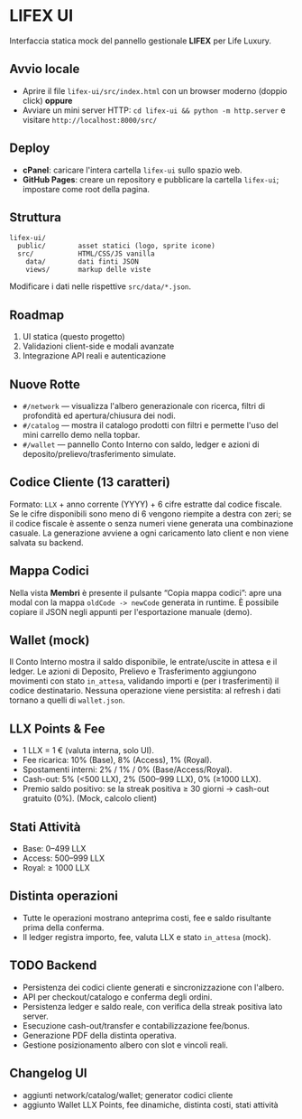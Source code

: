 # LIFEX UI

Interfaccia statica mock del pannello gestionale **LIFEX** per Life Luxury.

## Avvio locale
- Aprire il file `lifex-ui/src/index.html` con un browser moderno (doppio click) **oppure**
- Avviare un mini server HTTP: `cd lifex-ui && python -m http.server` e visitare `http://localhost:8000/src/`

## Deploy
- **cPanel**: caricare l'intera cartella `lifex-ui` sullo spazio web.
- **GitHub Pages**: creare un repository e pubblicare la cartella `lifex-ui`; impostare come root della pagina.

## Struttura
```
lifex-ui/
  public/        asset statici (logo, sprite icone)
  src/           HTML/CSS/JS vanilla
    data/        dati finti JSON
    views/       markup delle viste
```
Modificare i dati nelle rispettive `src/data/*.json`.

## Roadmap
1. UI statica (questo progetto)
2. Validazioni client-side e modali avanzate
3. Integrazione API reali e autenticazione

## Nuove Rotte
- `#/network` — visualizza l'albero generazionale con ricerca, filtri di profondità ed apertura/chiusura dei nodi.
- `#/catalog` — mostra il catalogo prodotti con filtri e permette l'uso del mini carrello demo nella topbar.
- `#/wallet` — pannello Conto Interno con saldo, ledger e azioni di deposito/prelievo/trasferimento simulate.

## Codice Cliente (13 caratteri)
Formato: `LLX` + anno corrente (YYYY) + 6 cifre estratte dal codice fiscale. Se le cifre disponibili sono meno di 6 vengono riempite a destra con zeri; se il codice fiscale è assente o senza numeri viene generata una combinazione casuale. La generazione avviene a ogni caricamento lato client e non viene salvata su backend.

## Mappa Codici
Nella vista **Membri** è presente il pulsante “Copia mappa codici”: apre una modal con la mappa `oldCode -> newCode` generata in runtime. È possibile copiare il JSON negli appunti per l'esportazione manuale (demo).

## Wallet (mock)
Il Conto Interno mostra il saldo disponibile, le entrate/uscite in attesa e il ledger. Le azioni di Deposito, Prelievo e Trasferimento aggiungono movimenti con stato `in_attesa`, validando importi e (per i trasferimenti) il codice destinatario. Nessuna operazione viene persistita: al refresh i dati tornano a quelli di `wallet.json`.

## LLX Points & Fee
- 1 LLX = 1 € (valuta interna, solo UI).
- Fee ricarica: 10% (Base), 8% (Access), 1% (Royal).
- Spostamenti interni: 2% / 1% / 0% (Base/Access/Royal).
- Cash-out: 5% (<500 LLX), 2% (500–999 LLX), 0% (≥1000 LLX).
- Premio saldo positivo: se la streak positiva ≥ 30 giorni → cash-out gratuito (0%). (Mock, calcolo client)

## Stati Attività
- Base: 0–499 LLX
- Access: 500–999 LLX
- Royal: ≥ 1000 LLX

## Distinta operazioni
- Tutte le operazioni mostrano anteprima costi, fee e saldo risultante prima della conferma.
- Il ledger registra importo, fee, valuta LLX e stato `in_attesa` (mock).

## TODO Backend
- Persistenza dei codici cliente generati e sincronizzazione con l'albero.
- API per checkout/catalogo e conferma degli ordini.
- Persistenza ledger e saldo reale, con verifica della streak positiva lato server.
- Esecuzione cash-out/transfer e contabilizzazione fee/bonus.
- Generazione PDF della distinta operativa.
- Gestione posizionamento albero con slot e vincoli reali.

## Changelog UI
- aggiunti network/catalog/wallet; generator codici cliente
- aggiunto Wallet LLX Points, fee dinamiche, distinta costi, stati attività
